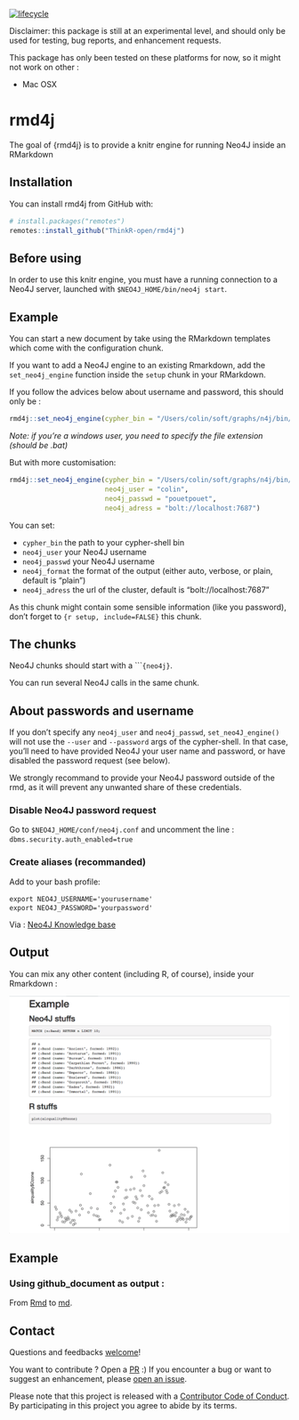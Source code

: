 
<!-- README.md is generated from README.Rmd. Please edit that file -->

[![lifecycle](https://img.shields.io/badge/lifecycle-experimental-orange.svg)](https://www.tidyverse.org/lifecycle/#experimental)

Disclaimer: this package is still at an experimental level, and should
only be used for testing, bug reports, and enhancement requests.

This package has only been tested on these platforms for now, so it
might not work on other :

  - Mac OSX

# rmd4j

The goal of {rmd4j} is to provide a knitr engine for running Neo4J
inside an RMarkdown

## Installation

You can install rmd4j from GitHub with:

``` r
# install.packages("remotes")
remotes::install_github("ThinkR-open/rmd4j")
```

## Before using

In order to use this knitr engine, you must have a running connection to
a Neo4J server, launched with `$NEO4J_HOME/bin/neo4j start`.

## Example

You can start a new document by take using the RMarkdown templates which
come with the configuration chunk.

If you want to add a Neo4J engine to an existing Rmarkdown, add the
`set_neo4j_engine` function inside the `setup` chunk in your RMarkdown.

If you follow the advices below about username and password, this should
only be
:

``` r
rmd4j::set_neo4j_engine(cypher_bin = "/Users/colin/soft/graphs/n4j/bin/cypher-shell")
```

*Note: if you’re a windows user, you need to specify the file extension
(should be .bat)*

But with more
customisation:

``` r
rmd4j::set_neo4j_engine(cypher_bin = "/Users/colin/soft/graphs/n4j/bin/cypher-shell", 
                        neo4j_user = "colin", 
                        neo4j_passwd = "pouetpouet", 
                        neo4j_adress = "bolt://localhost:7687")
```

You can set:

  - `cypher_bin` the path to your cypher-shell bin
  - `neo4j_user` your Neo4J username
  - `neo4j_passwd` your Neo4J username
  - `neo4j_format` the format of the output (either auto, verbose, or
    plain, default is “plain”)
  - `neo4j_adress` the url of the cluster, default is
    “bolt://localhost:7687”

As this chunk might contain some sensible information (like you
password), don’t forget to `{r setup, include=FALSE}` this chunk.

## The chunks

Neo4J chunks should start with a \`\`\``{neo4j}`.

You can run several Neo4J calls in the same chunk.

## About passwords and username

If you don’t specify any `neo4j_user` and `neo4j_passwd`,
`set_neo4J_engine()` will not use the `--user` and `--password` args of
the cypher-shell. In that case, you’ll need to have provided Neo4J your
user name and password, or have disabled the password request (see
below).

We strongly recommand to provide your Neo4J password outside of the rmd,
as it will prevent any unwanted share of these credentials.

### Disable Neo4J password request

Go to `$NEO4J_HOME/conf/neo4j.conf` and uncomment the line :
`dbms.security.auth_enabled=true`

### Create aliases (recommanded)

Add to your bash profile:

    export NEO4J_USERNAME='yourusername'
    export NEO4J_PASSWORD='yourpassword'

Via : [Neo4J Knowledge
base](https://neo4j.com/developer/kb/how-do-i-authenticate-with-cypher-shell-without-specifying-the-username-and-password-on-the-command-line/)

## Output

You can mix any other content (including R, of course), inside your
Rmarkdown :

![](READMEfig/rmd4j.png)

## Example

### Using github\_document as output :

From
[Rmd](https://github.com/ColinFay/neo4Jplayground/blob/master/colintracks.Rmd)
to
[md](https://github.com/ColinFay/neo4Jplayground/blob/master/colintracks.md).

## Contact

Questions and feedbacks [welcome](mailto:colin@thinkr.fr)\!

You want to contribute ? Open a
[PR](https://github.com/thinkr/rmd4j/pulls) :) If you encounter a bug or
want to suggest an enhancement, please [open an
issue](https://github.com/thinkr/rmd4j/issues).

Please note that this project is released with a [Contributor Code of
Conduct](CODE_OF_CONDUCT.md). By participating in this project you agree
to abide by its terms.
